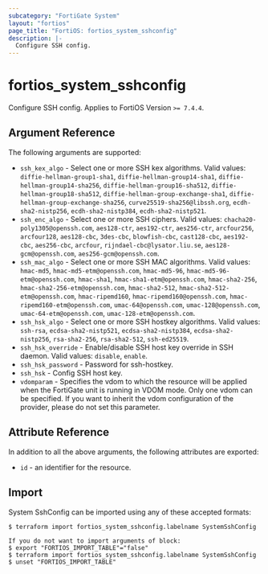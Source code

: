 ```yaml
---
subcategory: "FortiGate System"
layout: "fortios"
page_title: "FortiOS: fortios_system_sshconfig"
description: |-
  Configure SSH config.
---
```


# fortios_system_sshconfig
Configure SSH config. Applies to FortiOS Version `>= 7.4.4`.

## Argument Reference

The following arguments are supported:

* `ssh_kex_algo` - Select one or more SSH kex algorithms. Valid values: `diffie-hellman-group1-sha1`, `diffie-hellman-group14-sha1`, `diffie-hellman-group14-sha256`, `diffie-hellman-group16-sha512`, `diffie-hellman-group18-sha512`, `diffie-hellman-group-exchange-sha1`, `diffie-hellman-group-exchange-sha256`, `curve25519-sha256@libssh.org`, `ecdh-sha2-nistp256`, `ecdh-sha2-nistp384`, `ecdh-sha2-nistp521`.
* `ssh_enc_algo` - Select one or more SSH ciphers. Valid values: `chacha20-poly1305@openssh.com`, `aes128-ctr`, `aes192-ctr`, `aes256-ctr`, `arcfour256`, `arcfour128`, `aes128-cbc`, `3des-cbc`, `blowfish-cbc`, `cast128-cbc`, `aes192-cbc`, `aes256-cbc`, `arcfour`, `rijndael-cbc@lysator.liu.se`, `aes128-gcm@openssh.com`, `aes256-gcm@openssh.com`.
* `ssh_mac_algo` - Select one or more SSH MAC algorithms. Valid values: `hmac-md5`, `hmac-md5-etm@openssh.com`, `hmac-md5-96`, `hmac-md5-96-etm@openssh.com`, `hmac-sha1`, `hmac-sha1-etm@openssh.com`, `hmac-sha2-256`, `hmac-sha2-256-etm@openssh.com`, `hmac-sha2-512`, `hmac-sha2-512-etm@openssh.com`, `hmac-ripemd160`, `hmac-ripemd160@openssh.com`, `hmac-ripemd160-etm@openssh.com`, `umac-64@openssh.com`, `umac-128@openssh.com`, `umac-64-etm@openssh.com`, `umac-128-etm@openssh.com`.
* `ssh_hsk_algo` - Select one or more SSH hostkey algorithms. Valid values: `ssh-rsa`, `ecdsa-sha2-nistp521`, `ecdsa-sha2-nistp384`, `ecdsa-sha2-nistp256`, `rsa-sha2-256`, `rsa-sha2-512`, `ssh-ed25519`.
* `ssh_hsk_override` - Enable/disable SSH host key override in SSH daemon. Valid values: `disable`, `enable`.
* `ssh_hsk_password` - Password for ssh-hostkey.
* `ssh_hsk` - Config SSH host key.
* `vdomparam` - Specifies the vdom to which the resource will be applied when the FortiGate unit is running in VDOM mode. Only one vdom can be specified. If you want to inherit the vdom configuration of the provider, please do not set this parameter.


## Attribute Reference

In addition to all the above arguments, the following attributes are exported:
* `id` - an identifier for the resource.

## Import

System SshConfig can be imported using any of these accepted formats:
```
$ terraform import fortios_system_sshconfig.labelname SystemSshConfig

If you do not want to import arguments of block:
$ export "FORTIOS_IMPORT_TABLE"="false"
$ terraform import fortios_system_sshconfig.labelname SystemSshConfig
$ unset "FORTIOS_IMPORT_TABLE"
```
